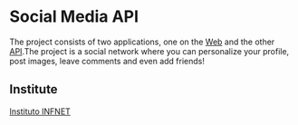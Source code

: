 # Social Media API

The project consists of two applications, one on the [Web](https://github.com/Sharmaxz/Social-Media) and the other [API](https://github.com/Sharmaxz/Social-Media-API).The project is a social network where you can personalize your profile, post images, leave comments and even add friends!


## Institute

[Instituto INFNET](https://www.infnet.edu.br/esti/)
